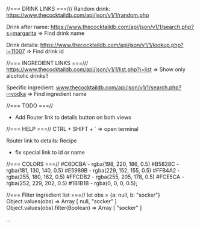 //=== DRINK LINKS ===///
Random drink:
https://www.thecocktaildb.com/api/json/v1/1/random.php

Drink after name:
https://www.thecocktaildb.com/api/json/v1/1/search.php?s=margarita
=> Find drink name

Drink details:
https://www.thecocktaildb.com/api/json/v1/1/lookup.php?i=11007
=> Find drink id

//=== INGREDIENT LINKS ===///
https://www.thecocktaildb.com/api/json/v1/1/list.php?i=list
=> Show only alcoholic drinks!!

Specific ingredient:
www.thecocktaildb.com/api/json/v1/1/search.php?i=vodka
=> Find ingredient name

//=== TODO ===//

- Add Router link to details button on both views

//=== HELP ===//
CTRL + SHIFT + ´ => open terminal

Router link to details:
<RouterLink to="/details">Recipe</RouterLink>

- fix special link to id or name

//=== COLORS ===//
#C6DCBA - rgba(198, 220, 186, 0.5)
#B5828C - rgba(181, 130, 140, 0.5)
#E5989B - rgba(229, 152, 155, 0.5)
#FFB4A2 - rgba(255, 180, 162, 0.5)
#FFCDB2 - rgba(255, 205, 178, 0.5)
#FCE5CA - rgba(252, 229, 202, 0.5)
#1B1B1B - rgba(0, 0, 0, 0.5);

//=== Filter ingredient list ===//
let obs = {a: null, b: "socker"}
Object.values(obs)
=> Array [ null, "socker" ]
Object.values(obs).filter(Boolean)
=> Array [ "socker" ]

<form :style="{ color: formError ? 'firebrick' : 'black' }">
  ...
</form>
